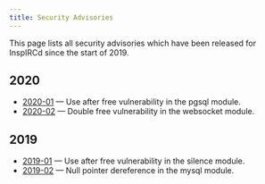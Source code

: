 ```yaml
---
title: Security Advisories
---
```


This page lists all security advisories which have been released for InspIRCd since the start of 2019.

## 2020

* [2020-01](/security/2020-01) &mdash; Use after free vulnerability in the pgsql module.
* [2020-02](/security/2020-02) &mdash; Double free vulnerability in the websocket module.

## 2019

* [2019-01](/security/2019-01) &mdash; Use after free vulnerability in the silence module.
* [2019-02](/security/2019-02) &mdash; Null pointer dereference in the mysql module.
